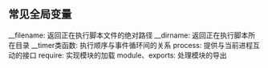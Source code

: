 ## 常见全局变量

__filename: 返回正在执行脚本文件的绝对路径
__dirname: 返回正在执行脚本所在目录
__timer类函数: 执行顺序与事件循环间的关系
process: 提供与当前进程互动的接口
require: 实现模块的加载
module、exports: 处理模块的导出